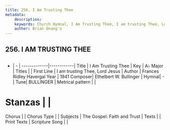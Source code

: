 ```yaml
---
title: 256. I Am Trusting Thee
metadata:
    description: 
    keywords: Church Hymnal, I Am Trusting Thee, I am trusting Thee, Lord Jesus, 
    author: Brian Onang'o
---
```



## 256. I AM TRUSTING THEE

```txt

```

- |   -  |
-------------|------------|
Title | I Am Trusting Thee |
Key | A♭ Major |
Titles |  |
First Line | I am trusting Thee, Lord Jesus |
Author | Frances Ridley Havergal
Year | 1941
Composer| Ethelbert W. Bullinger |
Hymnal|  - |
Tune| BULLINGER |
Metrical pattern | |
# Stanzas |  |
Chorus |  |
Chorus Type |  |
Subjects | The Gospel: Faith and Trust |
Texts |  |
Print Texts | 
Scripture Song |  |
  
